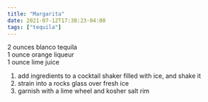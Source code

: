 ```yaml
---
title: "Margarita"
date: 2021-07-12T17:38:23-04:00
tags: ["tequila"]
---
```


2 ounces blanco tequila \
1 ounce orange liqueur \
1 ounce lime juice

1. add ingredients to a cocktail shaker filled with ice, and shake it
2. strain into a rocks glass over fresh ice
3. garnish with a lime wheel and kosher salt rim
